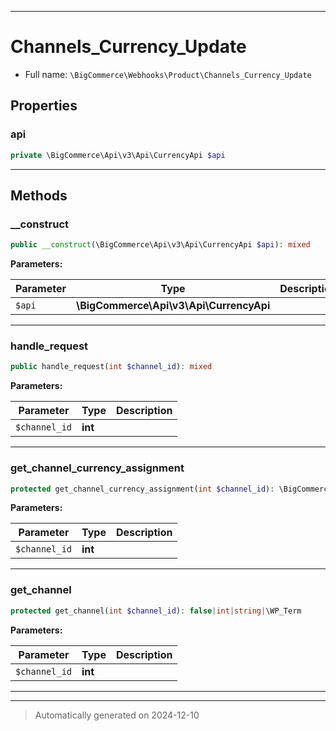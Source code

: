***

# Channels_Currency_Update





* Full name: `\BigCommerce\Webhooks\Product\Channels_Currency_Update`



## Properties


### api



```php
private \BigCommerce\Api\v3\Api\CurrencyApi $api
```






***

## Methods


### __construct



```php
public __construct(\BigCommerce\Api\v3\Api\CurrencyApi $api): mixed
```








**Parameters:**

| Parameter | Type | Description |
|-----------|------|-------------|
| `$api` | **\BigCommerce\Api\v3\Api\CurrencyApi** |  |





***

### handle_request



```php
public handle_request(int $channel_id): mixed
```








**Parameters:**

| Parameter | Type | Description |
|-----------|------|-------------|
| `$channel_id` | **int** |  |





***

### get_channel_currency_assignment



```php
protected get_channel_currency_assignment(int $channel_id): \BigCommerce\Api\v3\Model\CurrencyAssignments|false
```








**Parameters:**

| Parameter | Type | Description |
|-----------|------|-------------|
| `$channel_id` | **int** |  |





***

### get_channel



```php
protected get_channel(int $channel_id): false|int|string|\WP_Term
```








**Parameters:**

| Parameter | Type | Description |
|-----------|------|-------------|
| `$channel_id` | **int** |  |





***


***
> Automatically generated on 2024-12-10
